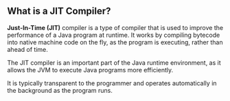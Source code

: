 ## What is a JIT Compiler?
**Just-In-Time (JIT)** compiler is a type of compiler that is used to improve the performance of a Java program at runtime. It works by compiling bytecode into native machine code on the fly, as the program is executing, rather than ahead of time.

The JIT compiler is an important part of the Java runtime environment, as it allows the JVM to execute Java programs more efficiently.

It is typically transparent to the programmer and operates automatically in the background as the program runs.